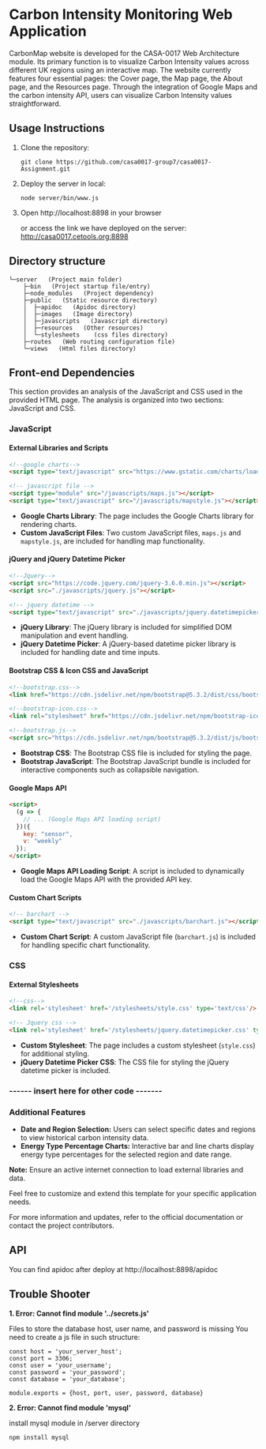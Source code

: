 # Carbon Intensity Monitoring Web Application
CarbonMap website is developed for the CASA-0017 Web Architecture module. Its primary function is to visualize Carbon Intensity values across different UK regions using an interactive map. The website currently features four essential pages: the Cover page, the Map page, the About page, and the Resources page. Through the integration of Google Maps and the carbon intensity API, users can visualize Carbon Intensity values straightforward.
## Usage Instructions

1. Clone the repository:

   ```
   git clone https://github.com/casa0017-group7/casa0017-Assignment.git
   ```

   

2. Deploy the server in local:

   ```
   node server/bin/www.js
   ```

3. Open http://localhost:8898 in your browser

   or access the link we have deployed on the server: http://casa0017.cetools.org:8898
   
## Directory structure

```
└─server   (Project main folder)
    ├─bin   (Project startup file/entry)
    ├─node_modules   (Project dependency)
    ├─public   (Static resource directory)
    │  ├─apidoc   (Apidoc directory)
    │  ├─images   (Image directory)
    │  ├─javascripts   (Javascript directory)
    │  ├─resources   (Other resources)
    │  └─stylesheets    (css files directory)
    ├─routes   (Web routing configuration file)
    └─views   (Html files directory)
```

## Front-end Dependencies

This section provides an analysis of the JavaScript and CSS used in the provided HTML page. The analysis is organized into two sections: JavaScript and CSS.

### JavaScript

#### External Libraries and Scripts

```html
<!--google charts-->
<script type="text/javascript" src="https://www.gstatic.com/charts/loader.js"></script>

<!-- javascript file -->
<script type="module" src="/javascripts/maps.js"></script>
<script type="text/javascript" src="/javascripts/mapstyle.js"></script>
```

- **Google Charts Library**: The page includes the Google Charts library for rendering charts.
- **Custom JavaScript Files**: Two custom JavaScript files, `maps.js` and `mapstyle.js`, are included for handling map functionality.

#### jQuery and jQuery Datetime Picker

```html
<!--Jquery-->
<script src="https://code.jquery.com/jquery-3.6.0.min.js"></script>
<script src="./javascripts/jquery.js"></script>

<!-- jquery datetime -->
<script type="text/javascript" src="./javascripts/jquery.datetimepicker.full.min.js"></script>
```

- **jQuery Library**: The jQuery library is included for simplified DOM manipulation and event handling.
- **jQuery Datetime Picker**: A jQuery-based datetime picker library is included for handling date and time inputs.

#### Bootstrap CSS & Icon CSS and JavaScript

```html
<!--bootstrap.css-->
<link href="https://cdn.jsdelivr.net/npm/bootstrap@5.3.2/dist/css/bootstrap.min.css" rel="stylesheet" integrity="sha384-T3c6CoIi6uLrA9TneNEoa7RxnatzjcDSCmG1MXxSR1GAsXEV/Dwwykc2MPK8M2HN" crossorigin="anonymous">

<!--bootstrap-icon.css-->
<link rel="stylesheet" href="https://cdn.jsdelivr.net/npm/bootstrap-icons@1.10.0/font/bootstrap-icons.css">

<!--bootstrap.js-->
<script src="https://cdn.jsdelivr.net/npm/bootstrap@5.3.2/dist/js/bootstrap.bundle.min.js" integrity="sha384-C6RzsynM9kWDrMNeT87bh95OGNyZPhcTNXj1NW7RuBCsyN/o0jlpcV8Qyq46cDfL" crossorigin="anonymous"></script>
```

- **Bootstrap CSS**: The Bootstrap CSS file is included for styling the page.
- **Bootstrap JavaScript**: The Bootstrap JavaScript bundle is included for interactive components such as collapsible navigation.

#### Google Maps API

```html
<script>
  (g => {
    // ... (Google Maps API loading script)
  })({
    key: "sensor",
    v: "weekly"
  });
</script>
```

- **Google Maps API Loading Script**: A script is included to dynamically load the Google Maps API with the provided API key.

#### Custom Chart Scripts

```html
<!-- barchart -->
<script type="text/javascript" src="./javascripts/barchart.js"></script>
```

- **Custom Chart Script**: A custom JavaScript file (`barchart.js`) is included for handling specific chart functionality.

### CSS

#### External Stylesheets

```html
<!--css-->
<link rel='stylesheet' href='/stylesheets/style.css' type='text/css'/>

<!-- Jquery css -->
<link rel='stylesheet' href='/stylesheets/jquery.datetimepicker.css' type='text/css'/>
```

- **Custom Stylesheet**: The page includes a custom stylesheet (`style.css`) for additional styling.
- **jQuery Datetime Picker CSS**: The CSS file for styling the jQuery datetime picker is included.


### ------ insert here for other code -------


### Additional Features

- **Date and Region Selection:** Users can select specific dates and regions to view historical carbon intensity data.
- **Energy Type Percentage Charts:** Interactive bar and line charts display energy type percentages for the selected region and date range.



**Note:** Ensure an active internet connection to load external libraries and data.

Feel free to customize and extend this template for your specific application needs.

For more information and updates, refer to the official documentation or contact the project contributors.

## API

You can find apidoc after deploy at http://localhost:8898/apidoc

## Trouble Shooter

<b>1. Error: Cannot find module '../secrets.js' </b>

Files to store the database host, user name, and password is missing
You need to create a js file in such structure:
```
const host = 'your_server_host';
const port = 3306;
const user = 'your_username';
const password = 'your_password';
const database = 'your_database';

module.exports = {host, port, user, password, database}
```

<b>2. Error: Cannot find module 'mysql' </b>

install mysql module in /server directory

```
npm install mysql
```

